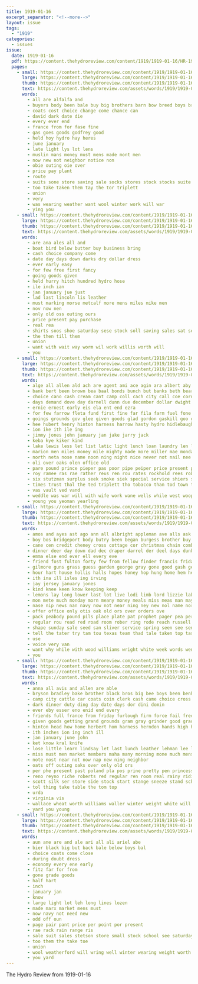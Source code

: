 ```yaml
---
title: 1919-01-16
excerpt_separator: "<!--more-->"
layout: issue
tags:
  - "1919"
categories:
  - issues
issue:
  date: 1919-01-16
  pdf: https://content.thehydroreview.com/content/1919/1919-01-16/HR-1919-01-16.pdf
  pages:
    - small: https://content.thehydroreview.com/content/1919/1919-01-16/small/HR-1919-01-16-01.jpg
      large: https://content.thehydroreview.com/content/1919/1919-01-16/large/HR-1919-01-16-01.jpg
      thumb: https://content.thehydroreview.com/content/1919/1919-01-16/thumbnails/HR-1919-01-16-01.jpg
      text: https://content.thehydroreview.com/assets/words/1919/1919-01-16/HR-1919-01-16-01.txt
      words:
        - all are alfalfa and
        - buyers body been bale buy big brothers barn bow breed boys bros
        - coats cost choice change come chance can
        - david dark date die
        - every ever end
        - france from for fase fine
        - gas goes goods godfrey good
        - held hoy hydro hay heres
        - june january
        - late light lys lot lens
        - muslin mans money must mens made mont men
        - now new not neighbor notice non
        - obie outing oie over
        - price pay plant
        - route
        - suits sone store saving sale socks stores stock stocks suite schmidt settles sue see sell seen
        - too take taken them tay the tor triplett
        - union
        - very
        - was wearing weather want wool winter work will war
        - ying you
    - small: https://content.thehydroreview.com/content/1919/1919-01-16/small/HR-1919-01-16-02.jpg
      large: https://content.thehydroreview.com/content/1919/1919-01-16/large/HR-1919-01-16-02.jpg
      thumb: https://content.thehydroreview.com/content/1919/1919-01-16/thumbnails/HR-1919-01-16-02.jpg
      text: https://content.thehydroreview.com/assets/words/1919/1919-01-16/HR-1919-01-16-02.txt
      words:
        - are ana ales all and
        - boat bird below butter buy business bring
        - cash choice company come
        - date day days down darks dry dollar dress
        - ever early easy
        - for few free first fancy
        - going goods given
        - held hurry hitch hundred hydro hose
        - ile inch ian
        - jan january jue just
        - lad last lincoln lis leather
        - must marking morse metcalf more mens miles mike men
        - nov now nen
        - only old oss outing ours
        - price present pay purchase
        - real rea
        - shirts soos shoe saturday sese stock soll saving sales sat selling sale suits silk
        - the then till them
        - union
        - want with wait way worm wil work willis worth will
        - you
    - small: https://content.thehydroreview.com/content/1919/1919-01-16/small/HR-1919-01-16-03.jpg
      large: https://content.thehydroreview.com/content/1919/1919-01-16/large/HR-1919-01-16-03.jpg
      thumb: https://content.thehydroreview.com/content/1919/1919-01-16/thumbnails/HR-1919-01-16-03.jpg
      text: https://content.thehydroreview.com/assets/words/1919/1919-01-16/HR-1919-01-16-03.txt
      words:
        - alge all allen ald ach are agent ami ace agin ara albert aby atler ala aye august angell american aid and
        - bank bert been brown bea baal bonds bunch but banks beth bears born business bales bills beek baby bay both ban bond bere baptist buy bankers berl boy ball bradley better barger bull
        - choice cano cash cream cant camp coll cach city call coe corn caller con chas company clyde cove cattle colt cruse credit cal cue charles candies cold cannon condi current close check caddo clerk clay cheeks
        - days demand dove day darnell dunn due december dollar dwight dales down dias dees dein
        - ernie ernest early eis ela ent end ezra
        - for few farrow fleta fund first fine far fila farm fuel fone fam from fry friday
        - goings grounds gov glee given goods glad gordon gaskill goo gelling grain goodson general going getting good garrison
        - hee hubert henry hinton harness harrow hasty hydro hidlebaugh hall hay head hea house hands hope hon heads henke hand has hose high home hot horse
        - ion ike ith ile ing
        - jimmy jones john january jan jake jarry jack
        - keba kye kiker kind
        - lake lewis less let list latic light lunch loan laundry len lent life last liberty lay line lawter land lucian lahoma late lill
        - marion men miles money mile mighty made more miller mae monday many miss mire mules mai maize maud mower mays may march mare
        - north neta nose name noon ning night nice never not nail nee now
        - oli over oaks olen office old
        - pare pound prince pieper pas poor pipe peiper price present potter pee pro process pope pair pen past pike prairie public patil per pipes prim part patty
        - roy ramee ras rae rather reus ren rou rates rockhold rees robertson reso rye rall rey res roads
        - six stutzman surplus seek smoke siek special service shiers swan sol sents sad snow shoats stamps surgeon saturday shown spears store seas supply seed sacks sine square save such standard sam scott shui smith stocks steer sunday serie stand sale styles siege south see stock state subject sow
        - times trust thal the ted triplett tho tobacco than tod town teal then tor tas
        - vas vault ved vand
        - weddle was war will with wife work wane wells while west woop week williams world winter white win wide wan went
        - young you yeoman yearling
    - small: https://content.thehydroreview.com/content/1919/1919-01-16/small/HR-1919-01-16-04.jpg
      large: https://content.thehydroreview.com/content/1919/1919-01-16/large/HR-1919-01-16-04.jpg
      thumb: https://content.thehydroreview.com/content/1919/1919-01-16/thumbnails/HR-1919-01-16-04.jpg
      text: https://content.thehydroreview.com/assets/words/1919/1919-01-16/HR-1919-01-16-04.txt
      words:
        - amos and ayes ast ago ann all albright appleman ave alls ask are ald able aud anger aton
        - boy bos bridgeport body butry been began burgess brother buy butcher ben box break blood bergs brought bridge beans begun bars book but bol best
        - cane cen credit cheney cross cottage cor christmas chain comb chai cash carey county camp crosswhite cant cake come candy coll
        - dinner deer day down dad dec draper darrel der deel days dunkelberg
        - emma else end ever ell every eve
        - friend fost fulton forty few from fellow finder francis friday fam first farm free fear for freda fresh
        - gilmore guns grass guess garden george gray gone good gash getting gallon gold glidewell grady gan
        - hour hart house hollis halls hopes honey hop hung home hem her head hen health har him how hay hol heard hurry hee hain has had hinton holden hand
        - ith ina ill isles ing irving
        - jay jersey january jones
        - kind knee keen know keeping keep
        - lemons lay long lower last lot live lodi limb lord lizzie lake loose left lips lane loss like lose ligh leonard laundry line
        - mon mete much monday morn meany money meals miss meas man may men means more mall made most march
        - nase nip news nan navy now not near ning ney new nol name north
        - offer office only otis oak old ors over orders ove
        - pack peabody pound pils place plate pat prophet pager pea perfect paper pain por pan pot pink per
        - regular rou read red road room rober ring rode reach russell ran rock rent
        - shape sunday sale seed san sliver service spring seen see send shed ser school secret seat short stock she skill such strong save selling saturday small saw silas somo supp sister sheets sudan soon sires sick soda soap sing special stan say stouter start sat stuck shook
        - tell the tater try tam tou texas team thad tale taken top tast teo tue tonic towns take taste trunk thu ting than then thi them
        - use
        - voice very van
        - want why while with wood williams wright white week words went was wife work will watch walk wild wei window well
        - you
    - small: https://content.thehydroreview.com/content/1919/1919-01-16/small/HR-1919-01-16-05.jpg
      large: https://content.thehydroreview.com/content/1919/1919-01-16/large/HR-1919-01-16-05.jpg
      thumb: https://content.thehydroreview.com/content/1919/1919-01-16/thumbnails/HR-1919-01-16-05.jpg
      text: https://content.thehydroreview.com/assets/words/1919/1919-01-16/HR-1919-01-16-05.txt
      words:
        - anna all avis and allen are able
        - bryson bradley bake brother black bros big bee boys been benham buy brush blanke ball better below bridgeport blacks bethel but back blakely binder brothers bara bert best bandy boots business
        - camp city cattle car coats coin clerk cash came choice cross call christian credit cost collins china clinton corn cold
        - dark dinner duty ding day date days dor dini domin
        - ever eby esser eno enid end every
        - friends full france from friday furlough firm force fail fred fresh first for french few folks flag farm ferguson fow
        - given goods getting grand grounds gram gray grinder good grade
        - hinton head how home herbert hom harness herndon hands high half had hone hogan horse has hydro her hand
        - ith inches ion ing inch ill
        - jan january june john
        - ket know kral knife
        - lose little learn lindsay let last lunch leather lehman lee large league
        - miss must men market members maha many morning mone much mens milo muslin monday more means might mitchell mon mile mathis miller
        - note nost near not now nap new ning neighbor
        - oats off outing oaks over only old ors
        - per phe present past poland pla pos prine pretty pen princess pair pitzer pleas pees poplin
        - reno reyno riche roberts red regular ren room real rainy riding richert record route
        - scott silk ser store side stock start stange sneeze stand schmidt sehr sunday size space storm son she sewing suits sale shiver silks shirts sermon siege see still spring sam sood saturday standard subject school som serge stats shape sat service
        - tol thing take table the tom top
        - urda
        - virginia vis
        - wallace wheat worth williams waller winter weight white will word wool woods week weeks way was with wide work wife walter
        - yard you young
    - small: https://content.thehydroreview.com/content/1919/1919-01-16/small/HR-1919-01-16-06.jpg
      large: https://content.thehydroreview.com/content/1919/1919-01-16/large/HR-1919-01-16-06.jpg
      thumb: https://content.thehydroreview.com/content/1919/1919-01-16/thumbnails/HR-1919-01-16-06.jpg
      text: https://content.thehydroreview.com/assets/words/1919/1919-01-16/HR-1919-01-16-06.txt
      words:
        - aun ane are and ale ari all ali ariel abe
        - bier black big but back bale below boys bal
        - choice coats come close
        - during doubt dress
        - economy every ene early
        - fitz far for from
        - gone grade goods
        - half hart
        - inch
        - january jan
        - know
        - large light lot leh long lines lozen
        - made marx market mens must
        - now navy not need new
        - odd off oun
        - page pair pant price per point por present
        - rae rack rain range ris
        - sale suit sales stetson store small stock school see saturday serge schaffner sas short special staple suits silks such
        - too them the take toe
        - union
        - wool weatherford will wring well winter wearing weight worth
        - you yard
---
```


The Hydro Review from 1919-01-16

<!--more-->

